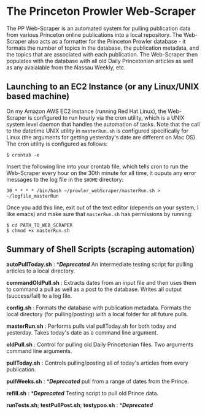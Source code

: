 # The Princeton Prowler Web-Scraper

The PP Web-Scraper is an automated system for pulling publication data from
various Princeton online publications into a local repository. The Web-Scraper
also acts as a formatter for the Princeton Prowler database - it formats the
number of topics in the database, the publication metadata, and the topics that
are associated with each publication. The Web-Scraper then populates with the
database with all old Daily Princetonian articles as well as any avaialable from
the Nassau Weekly, etc.

## Launching to an EC2 Instance (or any Linux/UNIX based machine)

On my Amazon AWS EC2 instance (running Red Hat Linux),
the Web-Scraper is configured to run hourly via
the cron utility, which is a UNIX system level daemon that handles the
automation of tasks. Note that the call to the datetime UNIX utility in
`masterRun.sh` is configured specifically for Linux (the arguments for getting
yesterday's date are different on Mac OS). The cron utility is configured as
follows:

`$ crontab -e`    

Insert the following line into your crontab file, which tells cron to run the
Web-Scraper every hour on the 30th minute for all time, it ouputs any error
messages to the log file in the `$HOME` directory:

`30 * * * * /bin/bash ~/prowler_webScraper/masterRun.sh > ~/logfile_masterRun`

Once you add this line, exit out of the text editor (depends on your system, I
like emacs) and make sure that `masterRun.sh` has permissions by running:

`$ cd PATH_TO_WEB_SCRAPER`      
`$ chmod +x masterRun.sh`

## Summary of Shell Scripts (scraping automation)

**autoPullToday.sh** : \****Deprecated*** An intermediate testing script for
pulling articles to a local directory.

**commandOldPull.sh** : Extracts dates from an input file and then uses them
to command a pull as well as a post to the database. Writes all output (success/fail)
to a log file.

**config.sh** : Formats the database with publication metadata.
Formats the local directory (for pulling/posting) with a local
folder for all future pulls.

**masterRun.sh** : Performs pulls vial pullToday.sh for both today and yesterday. Takes today's date
as a command line argument.

**oldPull.sh** : Control for pulling old Daily Princetonian files. Two arguments
command line arguments.

**pullToday.sh** : Controls pulling/posting all of today's articles from every
publication.

**pullWeeks.sh** : \****Deprecated*** pull from a range of dates from the Prince.

**refill.sh** : \****Deprecated***  Testing script to pull old Prince data.

**runTests.sh**; **testPullPost.sh**; **testypoo.sh** : \****Deprecated***

